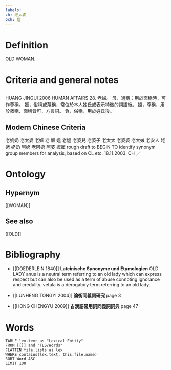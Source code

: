 ```yaml
---
labels: 
zh: 老太婆
och: 媼
---
```


# Definition
OLD WOMAN.
# Criteria and general notes
## 
HUANG JINGUI 2006
HUMAN AFFAIRS 28. 老婦。
母，通稱；用於面稱時，可作尊稱。
嫗，俗稱或蔑稱，常位於本人姓氏或表示特徵的詞語後。
媼，尊稱，用於敘稱、面稱皆可，方言詞。
負，俗稱，用於姓氏後。
## Modern Chinese Criteria
老奶奶
老太婆
老嫗
老
嫗
媼
老媼
老婆兒
老婆子
老太太
老婆婆
老大娘
老安人
姥姥
奶奶
阿奶
老阿奶
阿婆
嬤嬤
rough draft to BEGIN TO identify synonym group members for analysis, based on CL etc. 18.11.2003. CH ／
# Ontology

## Hypernym
[[WOMAN]]
## See also
[[OLD]]
# Bibliography
- [[DOEDERLEIN 1840]]
**Lateinische Synonyme und Etymologien** 
OLD LADY
anus is a neutral term referring to an old lady which can express respect but can also be used as a term of abuse connoting ignorance and credulity.
vetula is a derogatory term referring to an old lady.
- [[LUNHENG TONGYI 2004]]
**論衡同義詞研究** page 3

- [[HONG CHENGYU 2009]]
**古漢語常用詞同義詞詞典** page 47
# Words
```dataview
TABLE lex.text as "Lexical Entity"
FROM [[]] and "TLS/Words"
FLATTEN file.lists as lex
WHERE contains(lex.text, this.file.name)
SORT Word ASC
LIMIT 100
```